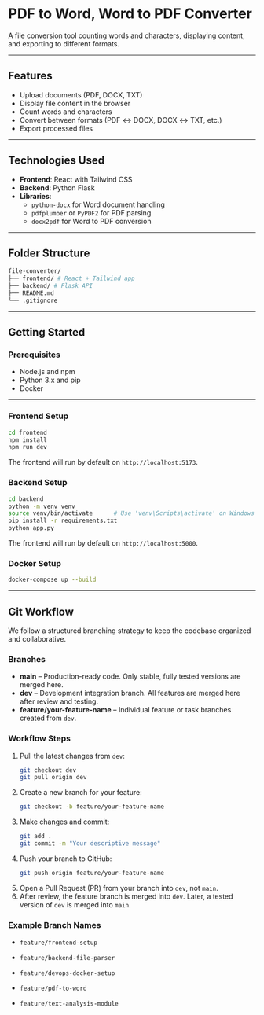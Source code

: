 # PDF to Word, Word to PDF Converter

A file conversion tool counting words and characters, displaying content, and exporting to different formats.

---

## Features

- Upload documents (PDF, DOCX, TXT)
- Display file content in the browser
- Count words and characters
- Convert between formats (PDF ↔ DOCX, DOCX ↔ TXT, etc.)
- Export processed files

---

## Technologies Used

- **Frontend**: React with Tailwind CSS
- **Backend**: Python Flask
- **Libraries**:
  - `python-docx` for Word document handling
  - `pdfplumber` or `PyPDF2` for PDF parsing
  - `docx2pdf` for Word to PDF conversion

---

## Folder Structure

```bash
file-converter/
├── frontend/ # React + Tailwind app
├── backend/ # Flask API
├── README.md
└── .gitignore
```

---

## Getting Started

### Prerequisites

- Node.js and npm
- Python 3.x and pip
- Docker

---

### Frontend Setup

```bash
cd frontend
npm install
npm run dev
```
The frontend will run by default on ```http://localhost:5173```.

### Backend Setup

```bash
cd backend
python -m venv venv
source venv/bin/activate      # Use 'venv\Scripts\activate' on Windows
pip install -r requirements.txt
python app.py
```
The frontend will run by default on ```http://localhost:5000```.

### Docker Setup

```bash
docker-compose up --build
```

---

## Git Workflow

We follow a structured branching strategy to keep the codebase organized and collaborative.

### Branches

- **main** – Production-ready code. Only stable, fully tested versions are merged here.
- **dev** – Development integration branch. All features are merged here after review and testing.
- **feature/your-feature-name** – Individual feature or task branches created from `dev`.

### Workflow Steps

1. Pull the latest changes from `dev`:
   ```bash
   git checkout dev
   git pull origin dev
   ```
2. Create a new branch for your feature:
   ```bash
   git checkout -b feature/your-feature-name
   ```
3. Make changes and commit:
   ```bash
   git add .
   git commit -m "Your descriptive message"
   ```
4. Push your branch to GitHub:
   ```bash
   git push origin feature/your-feature-name
   ```
5. Open a Pull Request (PR) from your branch into ```dev```, not ```main```.
6. After review, the feature branch is merged into ```dev```. Later, a tested version of ```dev``` is merged into ```main```.

### Example Branch Names

- ```feature/frontend-setup```

- ```feature/backend-file-parser```

- ```feature/devops-docker-setup```

- ```feature/pdf-to-word```

- ```feature/text-analysis-module```
